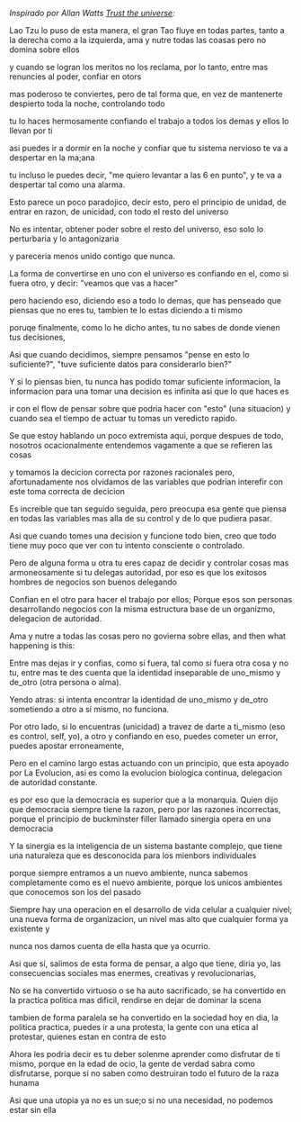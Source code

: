
_Inspirado por Allan Watts [Trust the universe](https://www.youtube.com/watch?v=ERW1AAtclH8):_

Lao Tzu lo puso de esta manera, el gran Tao fluye en todas partes, tanto a la derecha como a la izquierda, ama y nutre todas las coasas pero no domina sobre ellos

y cuando se logran los meritos no los reclama, por lo tanto, entre mas renuncies al poder, confiar en otors

mas poderoso te conviertes, pero de tal forma que, en vez de mantenerte despierto toda la noche, controlando todo

tu lo haces hermosamente confiando el trabajo a todos los demas y ellos lo llevan por ti

asi puedes ir a dormir en la noche y confiar que tu sistema nervioso te va a despertar en la ma;ana

tu incluso le puedes decir, "me quiero levantar a las 6 en punto", y te va a despertar tal como una alarma.

Esto parece un poco paradojico, decir esto, pero el principio de unidad, de entrar en razon, de unicidad, con todo el resto del universo

No es intentar, obtener poder sobre el resto del universo, eso solo lo perturbaria y lo antagonizaria

y pareceria menos unido contigo que nunca.

La forma de convertirse en uno con el universo es confiando en el, como si fuera otro, y decir: "veamos que vas a hacer"

pero haciendo eso, diciendo eso a todo lo demas, que has penseado que piensas que no eres tu, tambien te lo estas diciendo a ti mismo

poruqe finalmente, como lo he dicho antes, tu no sabes de donde vienen tus decisiones,

Asi que cuando decidimos, siempre pensamos "pense en esto lo suficiente?", "tuve suficiente datos para considerarlo bien?"

Y si lo piensas bien, tu nunca has podido tomar suficiente informacion, la informacion para una tomar una decision es infinita asi que lo que haces es

ir con el flow de pensar sobre que podria hacer con "esto" (una situacion) y cuando sea el tiempo de actuar tu tomas un veredicto rapido.

Se que estoy hablando un poco extremista aqui, porque despues de todo, nosotros ocacionalmente entendemos vagamente a que se refieren las cosas

y tomamos la decicion correcta por razones racionales pero, afortunadamente nos olvidamos de las variables que podrian interefir con este toma correcta de decicion

Es increible que tan seguido seguida, pero preocupa esa gente que piensa en todas las variables mas alla de su control y de lo que pudiera pasar.

Asi que cuando tomes una decision y funcione todo bien, creo que todo tiene muy poco que ver con tu intento consciente o controlado.

Pero de alguna forma u otra tu eres capaz de decidir y controlar cosas mas armoneosamente si tu delegas autoridad, por eso es que los exitosos hombres de negocios son buenos delegando

Confian en el otro para hacer el trabajo por ellos; Porque esos son personas desarrollando negocios con la misma estructura base de un organizmo, delegacion de autoridad.

Ama y nutre a todas las cosas pero no govierna sobre ellas, and then what happening is this:

Entre mas dejas ir y confias, como si fuera, tal como si fuera otra cosa y no tu, entre mas te des cuenta que la identidad inseparable de uno_mismo y de_otro (otra persona o alma).

Yendo atras: si intenta encontrar la identidad de uno_mismo y de_otro sometiendo a otro a sí mismo, no funciona.

Por otro lado, si lo encuentras (unicidad) a travez de darte a ti_mismo (eso es control, self, yo), a otro y confiando en eso, puedes cometer un error, puedes apostar erroneamente,

Pero en el camino largo estas actuando con un principio, que esta apoyado por La Evolucion, asi es como la evolucion biologica continua, delegacion de autoridad constante.

es por eso que la democracia es superior que a la monarquia. Quien dijo que democracia siempre tiene la razon, pero por las razones incorrectas, porque el principio de buckminster filler llamado sinergia opera en una democracia

Y la sinergia es la inteligencia de un sistema bastante complejo, que tiene una naturaleza que es desconocida para los mienbors individuales

porque siempre entramos a un nuevo ambiente, nunca sabemos completamente como es el nuevo ambiente, porque los unicos ambientes que conocemos son los del pasado

Siempre hay una operacion en el desarrollo de vida celular a cualquier nivel; una nueva forma de organizacion, un nivel mas alto que cualquier forma ya existente y

nunca nos damos cuenta de ella hasta que ya ocurrio.

Asi que sí, salimos de esta forma de pensar, a algo que tiene, diria yo, las consecuencias sociales mas enermes, creativas y revolucionarias,

No se ha convertido virtuoso o se ha auto sacrificado, se ha convertido en la practica politica mas dificil, rendirse en dejar de dominar la scena

tambien de forma paralela se ha convertido en la sociedad hoy en dia, la politica practica, puedes ir a una protesta, la gente con una etica al protestar, quienes estan en contra de esto

Ahora les podria decir es tu deber solenme aprender como disfrutar de ti mismo, porque en la edad de ocio, la gente de verdad sabra como disfrutarse, porque si no saben como destruiran todo el futuro de la raza hunama

Asi que una utopia ya no es un sue;o si no una necesidad, no podemos estar sin ella
